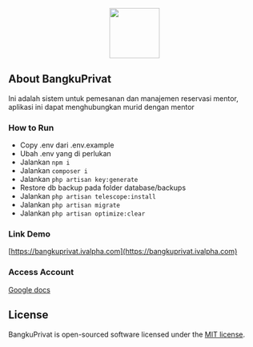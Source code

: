 <p align="center"><a href="https://bangkuprivat.ivalpha.com" target="_blank"><img src="https://bangkuprivat.ivalpha.com/public/images/logoBP-bgwhite.jpeg" style="width:100px;height:100px"></a></p>

## About BangkuPrivat

Ini adalah sistem untuk pemesanan dan manajemen reservasi mentor, aplikasi ini dapat menghubungkan murid dengan mentor

### How to Run
- Copy .env dari .env.example
- Ubah .env yang di perlukan
- Jalankan ```npm i```
- Jalankan ```composer i```
- Jalankan ```php artisan key:generate```
- Restore db backup pada folder database/backups
- Jalankan ```php artisan telescope:install```
- Jalankan ```php artisan migrate```
- Jalankan ```php artisan optimize:clear```

### Link Demo
[https://bangkuprivat.ivalpha.com](https://bangkuprivat.ivalpha.com)

### Access Account
[Google docs](https://docs.google.com/document/d/1e-VqYR3I8EfTbyboxpAfEfG2vgUQ91Ce/edit?usp=sharing&ouid=106814956753405953251&rtpof=true&sd=true)

## License

BangkuPrivat is open-sourced software licensed under the [MIT license](https://opensource.org/licenses/MIT).
